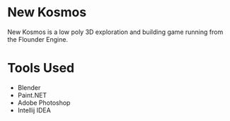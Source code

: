 # New Kosmos
New Kosmos is a low poly 3D exploration and building game running from the Flounder Engine.

# Tools Used
- Blender
- Paint.NET
- Adobe Photoshop
- Intellij IDEA